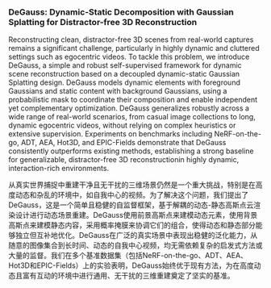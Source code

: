 ### DeGauss: Dynamic-Static Decomposition with Gaussian Splatting for Distractor-free 3D Reconstruction

Reconstructing clean, distractor-free 3D scenes from real-world captures remains a significant challenge, particularly in highly dynamic and cluttered settings such as egocentric videos. To tackle this problem, we introduce DeGauss, a simple and robust self-supervised framework for dynamic scene reconstruction based on a decoupled dynamic-static Gaussian Splatting design. DeGauss models dynamic elements with foreground Gaussians and static content with background Gaussians, using a probabilistic mask to coordinate their composition and enable independent yet complementary optimization. DeGauss generalizes robustly across a wide range of real-world scenarios, from casual image collections to long, dynamic egocentric videos, without relying on complex heuristics or extensive supervision. Experiments on benchmarks including NeRF-on-the-go, ADT, AEA, Hot3D, and EPIC-Fields demonstrate that DeGauss consistently outperforms existing methods, establishing a strong baseline for generalizable, distractor-free 3D reconstructionin highly dynamic, interaction-rich environments.

从真实世界捕捉中重建干净且无干扰的三维场景仍然是一个重大挑战，特别是在高度动态和杂乱的环境中，如自我中心的视频。为了解决这个问题，我们提出了DeGauss，这是一个简单且稳健的自监督框架，基于解耦的动态-静态高斯点云渲染设计进行动态场景重建。DeGauss使用前景高斯点来建模动态元素，使用背景高斯点来建模静态内容，采用概率掩膜来协调它们的组合，使得动态和静态部分能够独立但互补地优化。DeGauss在广泛的真实场景中表现出稳健的泛化能力，从随意的图像集合到长时间、动态的自我中心视频，均无需依赖复杂的启发式方法或大量的监督。我们在多个基准数据集（包括NeRF-on-the-go、ADT、AEA、Hot3D和EPIC-Fields）上的实验表明，DeGauss始终优于现有方法，为在高度动态且富有互动的环境中进行通用、无干扰的三维重建奠定了坚实的基准。
